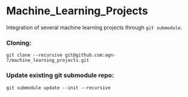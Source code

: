 # Machine_Learning_Projects

Integration of several machine learning projects through `git submodule`.

### Cloning:

```
git clone --recursive git@github.com:agn-7/machine_learning_projects.git
```

### Update existing git submodule repo:

```
git submodule update --init --recursive
```

